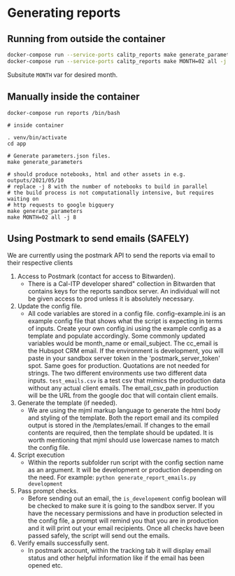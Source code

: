 # Generating reports

## Running from outside the container

```bash
docker-compose run --service-ports calitp_reports make generate_parameters
docker-compose run --service-ports calitp_reports make MONTH=02 all -j 8
```

Subsitute `MONTH` var for desired month.

## Manually inside the container

```
docker-compose run reports /bin/bash

# inside container

. venv/bin/activate
cd app

# Generate parameters.json files.
make generate_parameters

# should produce notebooks, html and other assets in e.g. outputs/2021/05/10
# replace -j 8 with the number of notebooks to build in parallel
# the build process is not computationally intensive, but requires waiting on 
# http requests to google bigquery
make generate_parameters
make MONTH=02 all -j 8
```

## Using Postmark to send emails (SAFELY)
We are currently using the postmark API to send the reports via email to their respective clients
1. Access to Postmark (contact for access to Bitwarden).
    - There is a Cal-ITP developer shared" collection in Bitwarden that contains keys for the reports sandbox server. An individual will not be given access to prod unless it is absolutely necessary. 
2. Update the config file.
    - All code variables are stored in a config file. config-example.ini is an example config file that shows what the script is expecting in terms of inputs. Create your own config.ini using the example config as a template and populate accordingly. Some commonly updated variables would be month_name or email_subject. The cc_email is the Hubspot CRM email. If the environment is development, you will paste in your sandbox server token in the 'postmark_server_token' spot. Same goes for production. Quotations are not needed for strings. The two different environments use two different data inputs. `test_emails.csv` is a test csv that mimics the production data without any actual client emails. The email_csv_path in production will be the URL from the google doc that will contain client emails.
3. Generate the template (if needed).
    - We are using the mjml markup language to generate the html body and styling of the template. Both the report email and its compiled output is stored in the /templates/email. If changes to the email contents are required, then the template should be updated. It is worth mentioning that mjml should use lowercase names to match the config file. 
4. Script execution
    - Within the reports subfolder run script with the config section name as an argument. It will be development or production depending on the need. For example:  `python generate_report_emails.py development`
5. Pass prompt checks.
    - Before sending out an email,  the `is_developement` config boolean will be checked to make sure it is going to the sandbox server. If you have the necessary permissions and have in production selected in the config file, a prompt will remind you that you are in production and it will print out your email recipients. Once all checks have been passed safely, the script will send out the emails.
6. Verify emails successfully sent. 
    - In postmark account, within the tracking tab it will display email status and other helpful information like if the email has been opened etc. 

